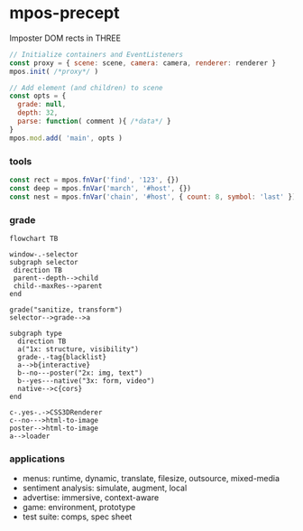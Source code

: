 # mpos-precept
Imposter DOM rects in THREE
```js
// Initialize containers and EventListeners
const proxy = { scene: scene, camera: camera, renderer: renderer }
mpos.init( /*proxy*/ )

// Add element (and children) to scene
const opts = {
  grade: null,
  depth: 32,
  parse: function( comment ){ /*data*/ }
}
mpos.mod.add( 'main', opts )
```

### tools
```js
const rect = mpos.fnVar('find', '123', {})
const deep = mpos.fnVar('march', '#host', {})
const nest = mpos.fnVar('chain', '#host', { count: 8, symbol: 'last' })
```

### grade
```mermaid
flowchart TB

window-.-selector
subgraph selector
 direction TB
 parent--depth-->child
 child--maxRes-->parent
end

grade("sanitize, transform")
selector-->grade-->a

subgraph type
  direction TB
  a("1x: structure, visibility")
  grade-.-tag{blacklist}
  a-->b{interactive}
  b--no---poster("2x: img, text")
  b--yes---native("3x: form, video")
  native-->c{cors}
end

c-.yes-.->CSS3DRenderer
c--no--->html-to-image
poster-->html-to-image
a-->loader
```
### applications
- menus: runtime, dynamic, translate, filesize, outsource, mixed-media
- sentiment analysis: simulate, augment, local
- advertise: immersive, context-aware
- game: environment, prototype
- test suite: comps, spec sheet
